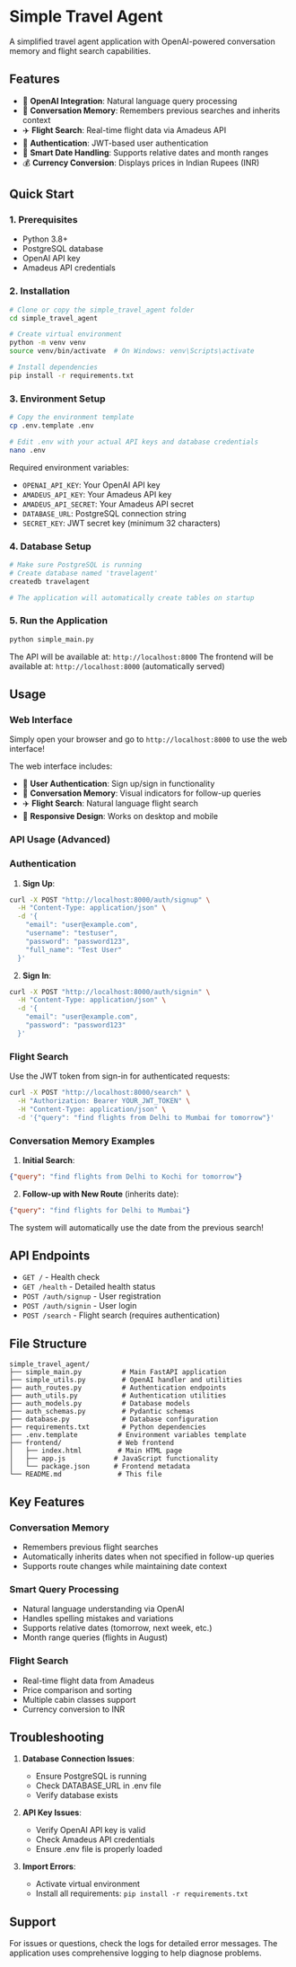 # Simple Travel Agent

A simplified travel agent application with OpenAI-powered conversation memory and flight search capabilities.

## Features

- 🤖 **OpenAI Integration**: Natural language query processing
- 💬 **Conversation Memory**: Remembers previous searches and inherits context
- ✈️ **Flight Search**: Real-time flight data via Amadeus API
- 🔐 **Authentication**: JWT-based user authentication
- 📅 **Smart Date Handling**: Supports relative dates and month ranges
- 💰 **Currency Conversion**: Displays prices in Indian Rupees (INR)

## Quick Start

### 1. Prerequisites

- Python 3.8+
- PostgreSQL database
- OpenAI API key
- Amadeus API credentials

### 2. Installation

```bash
# Clone or copy the simple_travel_agent folder
cd simple_travel_agent

# Create virtual environment
python -m venv venv
source venv/bin/activate  # On Windows: venv\Scripts\activate

# Install dependencies
pip install -r requirements.txt
```

### 3. Environment Setup

```bash
# Copy the environment template
cp .env.template .env

# Edit .env with your actual API keys and database credentials
nano .env
```

Required environment variables:
- `OPENAI_API_KEY`: Your OpenAI API key
- `AMADEUS_API_KEY`: Your Amadeus API key  
- `AMADEUS_API_SECRET`: Your Amadeus API secret
- `DATABASE_URL`: PostgreSQL connection string
- `SECRET_KEY`: JWT secret key (minimum 32 characters)

### 4. Database Setup

```bash
# Make sure PostgreSQL is running
# Create database named 'travelagent'
createdb travelagent

# The application will automatically create tables on startup
```

### 5. Run the Application

```bash
python simple_main.py
```

The API will be available at: `http://localhost:8000`
The frontend will be available at: `http://localhost:8000` (automatically served)

## Usage

### Web Interface

Simply open your browser and go to `http://localhost:8000` to use the web interface!

The web interface includes:
- 🔐 **User Authentication**: Sign up/sign in functionality
- 💬 **Conversation Memory**: Visual indicators for follow-up queries
- ✈️ **Flight Search**: Natural language flight search
- 📱 **Responsive Design**: Works on desktop and mobile

### API Usage (Advanced)

### Authentication

1. **Sign Up**:
```bash
curl -X POST "http://localhost:8000/auth/signup" \
  -H "Content-Type: application/json" \
  -d '{
    "email": "user@example.com",
    "username": "testuser",
    "password": "password123",
    "full_name": "Test User"
  }'
```

2. **Sign In**:
```bash
curl -X POST "http://localhost:8000/auth/signin" \
  -H "Content-Type: application/json" \
  -d '{
    "email": "user@example.com",
    "password": "password123"
  }'
```

### Flight Search

Use the JWT token from sign-in for authenticated requests:

```bash
curl -X POST "http://localhost:8000/search" \
  -H "Authorization: Bearer YOUR_JWT_TOKEN" \
  -H "Content-Type: application/json" \
  -d '{"query": "find flights from Delhi to Mumbai for tomorrow"}'
```

### Conversation Memory Examples

1. **Initial Search**:
```json
{"query": "find flights from Delhi to Kochi for tomorrow"}
```

2. **Follow-up with New Route** (inherits date):
```json
{"query": "find flights for Delhi to Mumbai"}
```

The system will automatically use the date from the previous search!

## API Endpoints

- `GET /` - Health check
- `GET /health` - Detailed health status
- `POST /auth/signup` - User registration
- `POST /auth/signin` - User login
- `POST /search` - Flight search (requires authentication)

## File Structure

```
simple_travel_agent/
├── simple_main.py          # Main FastAPI application
├── simple_utils.py         # OpenAI handler and utilities
├── auth_routes.py          # Authentication endpoints
├── auth_utils.py           # Authentication utilities
├── auth_models.py          # Database models
├── auth_schemas.py         # Pydantic schemas
├── database.py             # Database configuration
├── requirements.txt        # Python dependencies
├── .env.template          # Environment variables template
├── frontend/              # Web frontend
│   ├── index.html         # Main HTML page
│   ├── app.js            # JavaScript functionality
│   └── package.json      # Frontend metadata
└── README.md              # This file
```

## Key Features

### Conversation Memory
- Remembers previous flight searches
- Automatically inherits dates when not specified in follow-up queries
- Supports route changes while maintaining date context

### Smart Query Processing
- Natural language understanding via OpenAI
- Handles spelling mistakes and variations
- Supports relative dates (tomorrow, next week, etc.)
- Month range queries (flights in August)

### Flight Search
- Real-time flight data from Amadeus
- Price comparison and sorting
- Multiple cabin classes support
- Currency conversion to INR

## Troubleshooting

1. **Database Connection Issues**:
   - Ensure PostgreSQL is running
   - Check DATABASE_URL in .env file
   - Verify database exists

2. **API Key Issues**:
   - Verify OpenAI API key is valid
   - Check Amadeus API credentials
   - Ensure .env file is properly loaded

3. **Import Errors**:
   - Activate virtual environment
   - Install all requirements: `pip install -r requirements.txt`

## Support

For issues or questions, check the logs for detailed error messages. The application uses comprehensive logging to help diagnose problems.
